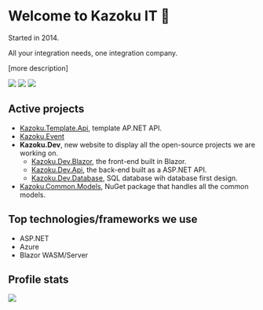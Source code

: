 # Welcome to Kazoku IT 🚀
Started in 2014.

All your integration needs, one integration company.

[more description] 

[![](https://img.shields.io/badge/LinkedIn-Kazoku%20IT-blue)](https://www.linkedin.com/company//kazoku-it-ab/)
[![](https://img.shields.io/badge/Contact-info%40kazoku.se-green)](mailto:info@kazoku.se)
[![](https://img.shields.io/badge/Website-kazoku.se-red)](https://kazoku.se)

## Active projects
- [Kazoku.Template.Api](https://github.com/kazokuit/Kazoku.Template.Api), template AP.NET API.
- [Kazoku.Event](https://github.com/kazokuit/Kazoku.Event)
- **Kazoku.Dev**, new website to display all the open-source projects we are working on.
  - [Kazoku.Dev.Blazor](https://github.com/kazokuit/Kazoku.Dev.Blazor), the front-end built in Blazor.
  - [Kazoku.Dev.Api](https://github.com/kazokuit/Kazoku.Dev.Api), the back-end built as a ASP.NET API. 
  - [Kazoku.Dev.Database](https://github.com/kazokuit/Kazoku.Dev.Database), SQL database wih database first design.
- [Kazoku.Common.Models](https://github.com/kazokuit/Kazoku.Common.Models), NuGet package that handles all the common models.

## Top technologies/frameworks we use
- ASP.NET
- Azure
- Blazor WASM/Server

## Profile stats
![](https://komarev.com/ghpvc/?username=kazokuit&color=brightgreen&label=Profile+views)
